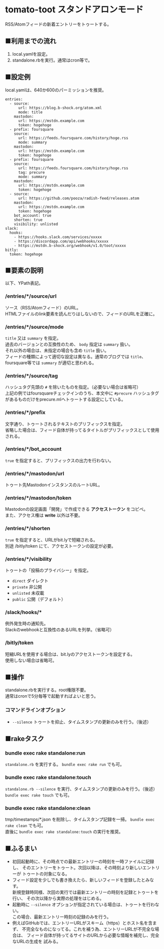 # tomato-toot スタンドアロンモード

RSS/Atomフィードの新着エントリーをトゥートする。

## ■利用までの流れ

1. local.yamlを設定。
1. standalone.rbを実行。通常はcron等で。

## ■設定例

local.yamlは、640か600のパーミッションを推奨。

```
entries:
  - source:
      url: https://blog.b-shock.org/atom.xml
      mode: title
    mastodon:
      url: https://mstdn.example.com
      token: hogehoge
  - prefix: foursquare
    source:
      url: https://feeds.foursquare.com/history/hoge.rss
      mode: summary
    mastodon:
      url: https://mstdn.example.com
      token: hogehoge
  - prefix: foursquare
    source:
      url: https://feeds.foursquare.com/history/hoge.rss
      tag: precure
      mode: summary
    mastodon:
      url: https://mstdn.example.com
      token: hogehoge
  - source:
      url: https://github.com/pooza/radish-feed/releases.atom
    mastodon:
      url: https://mstdn.example.com
      token: hogehoge
    bot_account: true
    shorten: true
    visibility: unlisted
slack:
  hooks:
    - https://hooks.slack.com/services/xxxxx
    - https://discordapp.com/api/webhooks/xxxxx
    - https://mstdn.b-shock.org/webhook/v1.0/toot/xxxxx
bitly:
  token: hogehoge
```

## ■要素の説明

以下、YPath表記。

### /entries/*/source/url

ソース（RSS/Atomフィード）のURL。  
HTMLファイルのlink要素を読んだりはしないので、フィードのURLを正確に。

### /entries/*/source/mode

`title` 又は `summary` を指定。  
過去のバージョンとの互換性のため、 `body` 指定は `summary` 扱い。  
それ以外の場合は、未指定の場合も含め `title` 扱い。  
フィードの種類によって適切な設定は異なる。通常のブログでは `title`、
foursquare等では `summary` が適切と思われる。

### /entries/*/source/tag

ハッシュタグ先頭の `#` を除いたものを指定。（必要ない場合は省略可）  
上記の例ではfoursquareチェックインのうち、本文中に `#precure`
ハッシュタグがあるものだけをprecure.mlへトゥートする設定にしている。

### /entries/*/prefix

文字通り、トゥートされるテキストのプリフィックスを指定。  
省略した場合は、フィード自体が持ってるタイトルがプリフィックスとして使用される。

### /entries/*/bot_account

`true` を指定すると、プリフィックスの出力を行わない。

### /entries/*/mastodon/url

トゥート先MastodonインスタンスのルートURL。

### /entries/*/mastodon/token

Mastodonの設定画面「開発」で作成できる __アクセストークン__ をコピペ。  
また、アクセス権は __write__ 以外は不要。

### /entries/*/shorten

`true` を指定すると、URLがbit.lyで短縮される。  
別途 /bitly/token にて、アクセストークンの設定が必要。

### /entries/*/visibility

トゥートの「投稿のプライバシー」を指定。
- `direct` ダイレクト
- `private` 非公開
- `unlisted` 未収載
- `public` 公開（デフォルト）

### /slack/hooks/*

例外発生時の通知先。  
Slackのwebhookと互換性のあるURLを列挙。（省略可）

### /bitly/token

短縮URLを使用する場合は、bit.lyのアクセストークンを設定する。  
使用しない場合は省略可。

## ■操作

standalone.rbを実行する。root権限不要。  
通常はcronで5分毎等で起動すればよいと思う。

### コマンドラインオプション

- `--silence` トゥートを抑止、タイムスタンプの更新のみを行う。（後述）

## ■rakeタスク

### bundle exec rake standalone:run

`standalone.rb` を実行する。
`bundle exec rake run` でも可。

### bundle exec rake standalone:touch

`standalone.rb --silence` を実行、タイムスタンプの更新のみを行う。（後述）
`bundle exec rake touch` でも可。

### bundle exec rake standalone:clean

tmp/timestamps/*.json を削除し、タイムスタンプ記録を一掃。
`bundle exec rake clean` でも可。  
直後に `bundle exec rake standalone:touch` の実行を推奨。

## ■ふるまい

- 初回起動時に、その時点での最新エントリーの時刻を一時ファイルに記録し、
  そのエントリーをトゥート。次回以降は、その時刻より新しいエントリーが
  トゥートの対象になる。
- フィード設定を少しでも書き換えたら、新しいフィードを登録したとみなす。  
  新規登録時同様、次回の実行では最新エントリーの時刻を記録とトゥートを行い、
  その次以降から実際の処理をはじめる。
- 起動時に `--silence` オプションが指定されている場合は、トゥートを行わない。  
  この場合、最新エントリー時刻の記録のみを行う。
- 例えばGitHubでは、エントリーURLがスキーム（https）とホスト名を含まず、
  不完全なものになってる。これを補う為、エントリーURLが不完全な場合は、
  フィード自体が持ってるサイトのURLから必要な情報を補完し、完全なURLの生成を
  試みる。
